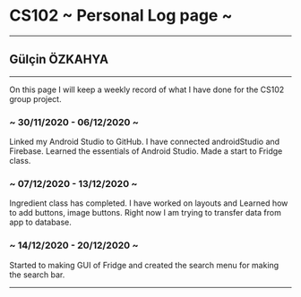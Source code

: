 # CS102 ~ Personal Log page ~
****
## Gülçin ÖZKAHYA
****
On this page I will keep a weekly record of what I have done for the CS102 group project. 
### ~ 30/11/2020 - 06/12/2020 ~
Linked my Android Studio to GitHub. I have connected androidStudio and Firebase. Learned the essentials of Android Studio. Made a start to Fridge class.

### ~ 07/12/2020 - 13/12/2020 ~
Ingredient class has completed. I have worked on layouts and Learned how to add buttons, image buttons. Right now I am trying to transfer data from app to database.

### ~ 14/12/2020 - 20/12/2020 ~
Started to making GUI of Fridge and created the search menu for making the search bar.
****
